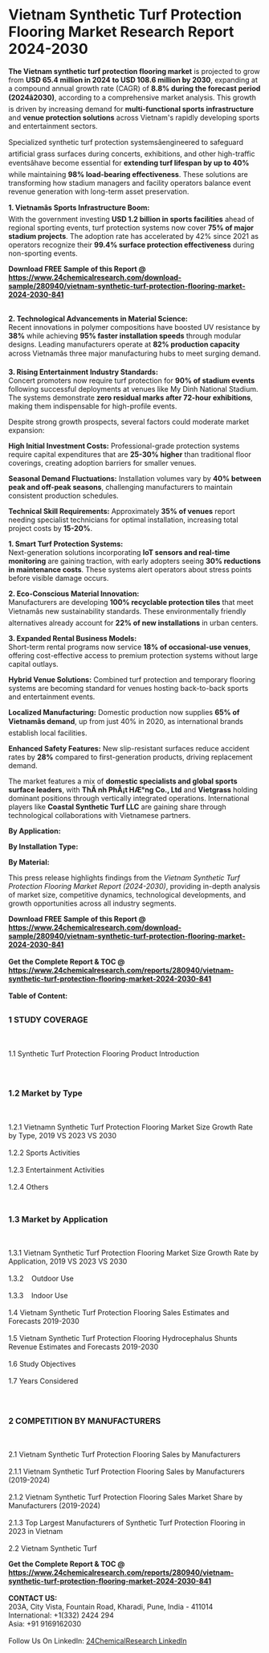 <h1>Vietnam Synthetic Turf Protection Flooring   Market Research Report 2024-2030</h1><p><strong>The Vietnam synthetic turf protection flooring market</strong> is projected to grow from <strong>USD 65.4 million in 2024 to USD 108.6 million by 2030</strong>, expanding at a compound annual growth rate (CAGR) of <strong>8.8% during the forecast period (2024â2030)</strong>, according to a comprehensive market analysis. This growth is driven by increasing demand for <strong>multi-functional sports infrastructure</strong> and <strong>venue protection solutions</strong> across Vietnam's rapidly developing sports and entertainment sectors.</p><p>Specialized synthetic turf protection systemsâengineered to safeguard artificial grass surfaces during concerts, exhibitions, and other high-traffic eventsâhave become essential for <strong>extending turf lifespan by up to 40%</strong> while maintaining <strong>98% load-bearing effectiveness</strong>. These solutions are transforming how stadium managers and facility operators balance event revenue generation with long-term asset preservation.</p><p><strong>1. Vietnamâs Sports Infrastructure Boom:</strong><br>
With the government investing <strong>USD 1.2 billion in sports facilities</strong> ahead of regional sporting events, turf protection systems now cover <strong>75% of major stadium projects</strong>. The adoption rate has accelerated by 42% since 2021 as operators recognize their <strong>99.4% surface protection effectiveness</strong> during non-sporting events.</p><div><b>Download FREE Sample of this Report @ 
            <a href="https://www.24chemicalresearch.com/download-sample/280940/vietnam-synthetic-turf-protection-flooring-market-2024-2030-841">
            https://www.24chemicalresearch.com/download-sample/280940/vietnam-synthetic-turf-protection-flooring-market-2024-2030-841</a></b></div><br><p><strong>2. Technological Advancements in Material Science:</strong><br>
Recent innovations in polymer compositions have boosted UV resistance by <strong>38%</strong> while achieving <strong>95% faster installation speeds</strong> through modular designs. Leading manufacturers operate at <strong>82% production capacity</strong> across Vietnamâs three major manufacturing hubs to meet surging demand.</p><p><strong>3. Rising Entertainment Industry Standards:</strong><br>
Concert promoters now require turf protection for <strong>90% of stadium events</strong> following successful deployments at venues like My Dinh National Stadium. The systems demonstrate <strong>zero residual marks after 72-hour exhibitions</strong>, making them indispensable for high-profile events.</p><p>Despite strong growth prospects, several factors could moderate market expansion:</p><p><strong>High Initial Investment Costs:</strong> Professional-grade protection systems require capital expenditures that are <strong>25-30% higher</strong> than traditional floor coverings, creating adoption barriers for smaller venues.</p><p><strong>Seasonal Demand Fluctuations:</strong> Installation volumes vary by <strong>40% between peak and off-peak seasons</strong>, challenging manufacturers to maintain consistent production schedules.</p><p><strong>Technical Skill Requirements:</strong> Approximately <strong>35% of venues</strong> report needing specialist technicians for optimal installation, increasing total project costs by <strong>15-20%</strong>.</p><p><strong>1. Smart Turf Protection Systems:</strong><br>
Next-generation solutions incorporating <strong>IoT sensors and real-time monitoring</strong> are gaining traction, with early adopters seeing <strong>30% reductions in maintenance costs</strong>. These systems alert operators about stress points before visible damage occurs.</p><p><strong>2. Eco-Conscious Material Innovation:</strong><br>
Manufacturers are developing <strong>100% recyclable protection tiles</strong> that meet Vietnamâs new sustainability standards. These environmentally friendly alternatives already account for <strong>22% of new installations</strong> in urban centers.</p><p><strong>3. Expanded Rental Business Models:</strong><br>
Short-term rental programs now service <strong>18% of occasional-use venues</strong>, offering cost-effective access to premium protection systems without large capital outlays.</p><p><strong>Hybrid Venue Solutions:</strong> Combined turf protection and temporary flooring systems are becoming standard for venues hosting back-to-back sports and entertainment events.</p><p><strong>Localized Manufacturing:</strong> Domestic production now supplies <strong>65% of Vietnamâs demand</strong>, up from just 40% in 2020, as international brands establish local facilities.</p><p><strong>Enhanced Safety Features:</strong> New slip-resistant surfaces reduce accident rates by <strong>28%</strong> compared to first-generation products, driving replacement demand.</p><p>The market features a mix of <strong>domestic specialists and global sports surface leaders</strong>, with <strong>ThÃ nh PhÃ¡t HÆ°ng Co., Ltd</strong> and <strong>Vietgrass</strong> holding dominant positions through vertically integrated operations. International players like <strong>Coastal Synthetic Turf LLC</strong> are gaining share through technological collaborations with Vietnamese partners.</p><p><strong>By Application:</strong></p><p><strong>By Installation Type:</strong></p><p><strong>By Material:</strong></p><p>This press release highlights findings from the <em>Vietnam Synthetic Turf Protection Flooring Market Report (2024-2030)</em>, providing in-depth analysis of market size, competitive dynamics, technological developments, and growth opportunities across all industry segments.</p><div><b>Download FREE Sample of this Report @ 
            <a href="https://www.24chemicalresearch.com/download-sample/280940/vietnam-synthetic-turf-protection-flooring-market-2024-2030-841">
            https://www.24chemicalresearch.com/download-sample/280940/vietnam-synthetic-turf-protection-flooring-market-2024-2030-841</a></b></div><br><div><b>Get the Complete Report & TOC @ 
            <a href="https://www.24chemicalresearch.com/reports/280940/vietnam-synthetic-turf-protection-flooring-market-2024-2030-841">
            https://www.24chemicalresearch.com/reports/280940/vietnam-synthetic-turf-protection-flooring-market-2024-2030-841</a></b></div><br>
            <b>Table of Content:</b><p><h2><span style="font-size:16px"><strong>1 STUDY COVERAGE</strong></span></h2><br />
<p>1.1 Synthetic Turf Protection Flooring   Product Introduction</p><br />
<h2><span style="font-size:16px"><strong>1.2 Market by Type</strong></span></h2><br />
<p>1.2.1 Vietnamn Synthetic Turf Protection Flooring   Market Size Growth Rate by Type, 2019 VS 2023 VS 2030<br /><br />
1.2.2 Sports Activities&nbsp;&nbsp; &nbsp;<br /><br />
1.2.3 Entertainment Activities<br /><br />
1.2.4 Others<br /><br />
<h2><span style="font-size:16px"><strong>1.3 Market by Application</strong></span></h2><br />
<p>1.3.1 Vietnam Synthetic Turf Protection Flooring   Market Size Growth Rate by Application, 2019 VS 2023 VS 2030<br /><br />
1.3.2&nbsp;&nbsp; &nbsp;Outdoor Use<br /><br />
1.3.3&nbsp;&nbsp; &nbsp;Indoor Use<br /><br />
1.4 Vietnam Synthetic Turf Protection Flooring   Sales Estimates and Forecasts 2019-2030<br /><br />
1.5 Vietnam Synthetic Turf Protection Flooring   Hydrocephalus Shunts Revenue Estimates and Forecasts 2019-2030<br /><br />
1.6 Study Objectives<br /><br />
1.7 Years Considered</p><br />
<h2><span style="font-size:16px"><strong>2 COMPETITION BY MANUFACTURERS</strong></span></h2><br />
<p>2.1 Vietnam Synthetic Turf Protection Flooring   Sales by Manufacturers<br /><br />
2.1.1 Vietnam Synthetic Turf Protection Flooring   Sales by Manufacturers (2019-2024)<br /><br />
2.1.2 Vietnam Synthetic Turf Protection Flooring   Sales Market Share by Manufacturers (2019-2024)<br /><br />
2.1.3 Top Largest Manufacturers of Synthetic Turf Protection Flooring   in 2023 in Vietnam<br /><br />
2.2 Vietnam Synthetic Turf</p><div><b>Get the Complete Report & TOC @ 
            <a href="https://www.24chemicalresearch.com/reports/280940/vietnam-synthetic-turf-protection-flooring-market-2024-2030-841">
            https://www.24chemicalresearch.com/reports/280940/vietnam-synthetic-turf-protection-flooring-market-2024-2030-841</a></b></div><br><b>CONTACT US:</b><br>
            203A, City Vista, Fountain Road, Kharadi, Pune, India - 411014<br>
            International: +1(332) 2424 294<br>
            Asia: +91 9169162030 <br><br>
            Follow Us On LinkedIn: <a href="https://www.linkedin.com/company/24chemicalresearch/">24ChemicalResearch LinkedIn</a>
